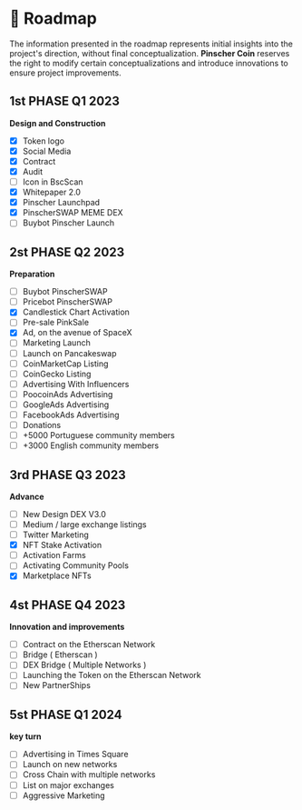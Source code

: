 # 📅 Roadmap

The information presented in the roadmap represents initial insights into the project's direction, without final conceptualization. **Pinscher Coin** reserves the right to modify certain conceptualizations and introduce innovations to ensure project improvements.

## 1st PHASE  Q1  2023

**Design and Construction**

* [x] Token logo
* [x] Social Media
* [x] Contract
* [x] Audit
* [ ] Icon in BscScan
* [x] Whitepaper 2.0
* [x] Pinscher Launchpad&#x20;
* [x] PinscherSWAP MEME DEX
* [ ] Buybot Pinscher Launch

## 2st PHASE Q2 2023

**Preparation**&#x20;

* [ ] Buybot PinscherSWAP
* [ ] Pricebot PinscherSWAP
* [x] Candlestick Chart Activation
* [ ] Pre-sale PinkSale
* [x] Ad, on the avenue of SpaceX
* [ ] Marketing Launch
* [ ] Launch on Pancakeswap
* [ ] CoinMarketCap Listing
* [ ] CoinGecko Listing
* [ ] Advertising With Influencers
* [ ] PoocoinAds Advertising
* [ ] GoogleAds Advertising
* [ ] FacebookAds Advertising
* [ ] Donations
* [ ] \+5000 Portuguese community members
* [ ] \+3000 English community members

## 3rd PHASE Q3 2023

**Advance**

* [ ] New Design DEX V3.0
* [ ] Medium / large exchange listings
* [ ] Twitter Marketing
* [x] NFT Stake Activation
* [ ] Activation Farms
* [ ] Activating Community Pools
* [x] Marketplace NFTs

## 4st PHASE Q4 2023

**Innovation and improvements**

* [ ] Contract on the Etherscan Network
* [ ] Bridge ( Etherscan )
* [ ] DEX Bridge ( Multiple Networks )
* [ ] Launching the Token on the Etherscan Network
* [ ] New PartnerShips

## 5st PHASE Q1 2024

**key turn**

* [ ] Advertising in Times Square
* [ ] Launch on new networks
* [ ] Cross Chain with multiple networks
* [ ] List on major exchanges
* [ ] Aggressive Marketing
